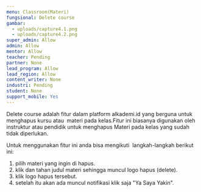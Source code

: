 ```yaml
---
menu: Classroom(Materi)
fungsional: Delete course
gambar:
  - uploads/capture4.1.png
  - uploads/capture4.2.png
super_admin: Allow
admin: Allow
mentor: Allow
teacher: Pending
partner: None
lead_program: Allow
lead_region: Allow
content_writer: None
industri: Pending
student: None
support_mobile: Yes
---
```

Delete course adalah fitur dalam platform alkademi.id yang berguna untuk menghapus kursu atau  materi pada kelas.Fitur ini biasanya digunakan oleh instruktur atau pendidik untuk menghapus Materi pada kelas yang sudah tidak diperlukan.

Untuk menggunakan fitur ini anda bisa mengikuti  langkah-langkah berikut ini:

1. pilih materi yang ingin di hapus.
2. klik dan tahan judul materi sehingga muncul logo hapus (delete).
3. klik logo hapus tersebut.
4. setelah itu akan ada muncul notifikasi klik saja "Ya Saya Yakin".
